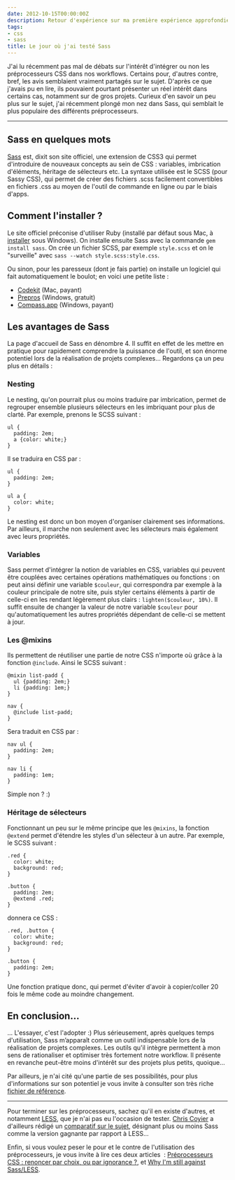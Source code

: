 ```yaml
---
date: 2012-10-15T00:00:00Z
description: Retour d'expérience sur ma première expérience approfondie de Sass
tags:
- css
- sass
title: Le jour où j'ai testé Sass
---
```


J'ai lu récemment pas mal de débats sur l'intérêt d'intégrer ou non les préprocesseurs CSS dans nos workflows. Certains  pour, d'autres contre, bref, les avis semblaient vraiment partagés sur le sujet. D'après ce que j'avais pu en lire, ils pouvaient pourtant présenter un réel intérêt dans certains cas, notamment sur de gros projets. Curieux d'en savoir un peu plus sur le sujet, j'ai récemment plongé mon nez dans Sass, qui semblait le plus populaire des différents préprocesseurs.

---

## Sass en quelques mots

[Sass](http://sass-lang.com/) est, dixit son site officiel, une extension de CSS3 qui permet d'introduire de nouveaux concepts au sein de CSS&nbsp;: variables, imbrication d'éléments, héritage de sélecteurs etc. La syntaxe utilisée est le SCSS (pour Sassy CSS), qui permet de créer des fichiers .scss facilement convertibles en fichiers .css au moyen de l'outil de commande en ligne ou par le biais d'apps.

## Comment l'installer&nbsp;?

Le site officiel préconise d'utiliser Ruby (installé par défaut sous Mac, à [installer](http://rubyinstaller.org/downloads/) sous Windows). On installe ensuite Sass avec la commande `gem install sass`. On crée un fichier SCSS, par exemple `style.scss` et on le "surveille" avec `sass --watch style.scss:style.css`.

Ou sinon, pour les paresseux (dont je fais partie) on installe un logiciel qui fait automatiquement le boulot; en voici une petite liste&nbsp;:

* [Codekit](http://incident57.com/codekit/) (Mac, payant)
* [Prepros](http://alphapixels.com/prepros/) (Windows, gratuit)
* [Compass.app](http://compass.handlino.com/) (Windows, payant)

## Les avantages de Sass

La page d'accueil de Sass en dénombre 4. Il suffit en effet de les mettre en pratique pour rapidement comprendre la puissance de l'outil, et son énorme potentiel lors de la réalisation de projets complexes... Regardons ça un peu plus en détails&nbsp;:

### Nesting

Le nesting, qu'on pourrait plus ou moins traduire par imbrication, permet de regrouper ensemble plusieurs sélecteurs en les imbriquant pour plus de clarté. Par exemple, prenons le SCSS suivant&nbsp;:

    ul {
      padding: 2em;
      a {color: white;}
    }

Il se traduira en CSS par&nbsp;:

    ul {
      padding: 2em;
    }

    ul a {
      color: white;
    }

Le nesting est donc un bon moyen d'organiser clairement ses informations. Par ailleurs, il marche non seulement avec les sélecteurs mais également avec leurs propriétés.

### Variables

Sass permet d'intégrer la notion de variables en CSS, variables qui peuvent être couplées avec certaines opérations mathématiques ou fonctions&nbsp;: on peut ainsi définir une variable `$couleur`, qui correspondra par exemple à la couleur principale de notre site, puis styler certains éléments à partir de celle-ci en les rendant légèrement plus clairs&nbsp;: `lighten($couleur, 10%)`. Il suffit ensuite de changer la valeur de notre variable `$couleur` pour qu'automatiquement les autres propriétés dépendant de celle-ci se mettent à jour.

### Les @mixins

Ils permettent de réutiliser une partie de notre CSS n'importe où grâce à la fonction `@include`. Ainsi le SCSS suivant&nbsp;:

    @mixin list-padd {
      ul {padding: 2em;}
      li {padding: 1em;}
    }

    nav {
      @include list-padd;
    }

Sera traduit en CSS par&nbsp;:

    nav ul {
      padding: 2em;
    }

    nav li {
      padding: 1em;
    }

Simple non&nbsp;?&nbsp;:)

### Héritage de sélecteurs

Fonctionnant un peu sur le même principe que les `@mixins`, la fonction `@extend` permet d'étendre les styles d'un sélecteur à un autre. Par exemple, le SCSS suivant&nbsp;:

    .red {
      color: white;
      background: red;
    }

    .button {
      padding: 2em;
      @extend .red;
    }

donnera ce CSS&nbsp;:

    .red, .button {
      color: white;
      background: red;
    }

    .button {
      padding: 2em;
    }

Une fonction pratique donc, qui permet d'éviter d'avoir à copier/coller 20 fois le même code au moindre changement.

## En conclusion...

... L'essayer, c'est l'adopter&nbsp;:) Plus sérieusement, après quelques temps d'utilisation, Sass m’apparaît comme un outil indispensable lors de la réalisation de projets complexes. Les outils qu'il intègre permettent à mon sens de rationaliser et optimiser très fortement notre workflow. Il présente en revanche peut-être moins d'intérêt sur des projets plus petits, quoique...

Par ailleurs, je n'ai cité qu'une partie de ses possibilités, pour plus d'informations sur son potentiel je vous invite à consulter son très riche [fichier de référence](http://sass-lang.com/docs/yardoc/file.SASS_REFERENCE.html).

---

Pour terminer sur les préprocesseurs, sachez qu'il en existe d'autres, et notamment [LESS](http://lesscss.org/), que je n'ai pas eu l'occasion de tester. [Chris Coyier](http://chriscoyier.net/) a d'ailleurs rédigé un [comparatif sur le sujet](http://css-tricks.com/sass-vs-less/), désignant plus ou moins Sass comme la version gagnante par rapport à LESS...

Enfin, si vous voulez peser le pour et le contre de l'utilisation des préprocesseurs, je vous invite à lire ces deux articles &nbsp;: [Préprocesseurs CSS&nbsp;: renoncer par choix, ou par ignorance&nbsp;?](http://blog.kaelig.fr/post/24877648508/preprocesseurs-css-renoncer-par-choix-ou-par), et [Why I'm still against Sass/LESS](http://www.amberweinberg.com/why-im-still-against-sass-less/).
